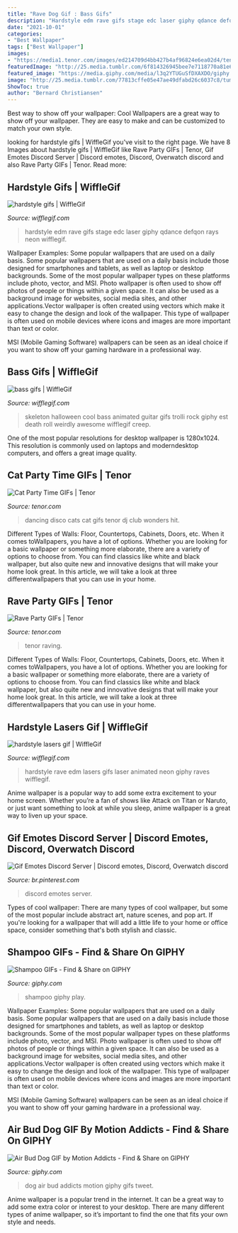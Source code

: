 ```yaml
---
title: "Rave Dog Gif : Bass Gifs"
description: "Hardstyle edm rave gifs stage edc laser giphy qdance defqon rays neon wifflegif"
date: "2021-10-01"
categories:
- "Best Wallpaper"
tags: ["Best Wallpaper"]
images:
- "https://media1.tenor.com/images/ed214709d4bb427b4af96824e6ea02d4/tenor.gif?itemid=14988792"
featuredImage: "http://25.media.tumblr.com/6f814326945bee7e7118770a81e6a42d/tumblr_mgeu6flZhV1rd7d9oo1_1280.gif"
featured_image: "https://media.giphy.com/media/l3q2YTUGuSfDXAXDO/giphy.gif"
image: "http://25.media.tumblr.com/77813cffe05e47ae49dfabd26c6037c8/tumblr_mx58c31s2l1qjuatio1_500.gif"
ShowToc: true
author: "Bernard Christiansen"
---
```



Best way to show off your wallpaper:
Cool Wallpapers are a great way to show off your wallpaper. They are easy to make and can be customized to match your own style.

	

		
looking for hardstyle gifs | WiffleGif you've visit to the right page. We have 8 Images about hardstyle gifs | WiffleGif like Rave Party GIFs | Tenor, Gif Emotes Discord Server | Discord emotes, Discord, Overwatch discord and also Rave Party GIFs | Tenor. Read more:
		
    
## Hardstyle Gifs | WiffleGif

<img loading=lazy src="http://25.media.tumblr.com/6f814326945bee7e7118770a81e6a42d/tumblr_mgeu6flZhV1rd7d9oo1_1280.gif" onerror="this.onerror=null;this.src='https://tse1.mm.bing.net/th?id=OIP.1wT0LyPWw3q9tUIWLrlRTAHaDt&amp;pid=15.1';" alt="hardstyle gifs | WiffleGif">

_Source: wifflegif.com_

>hardstyle edm rave gifs stage edc laser giphy qdance defqon rays neon wifflegif. 

	

Wallpaper Examples: Some popular wallpapers that are used on a daily basis.
Some popular wallpapers that are used on a daily basis include those designed for smartphones and tablets, as well as laptop or desktop backgrounds. Some of the most popular wallpaper types on these platforms include photo, vector, and MSI. 
Photo wallpaper is often used to show off photos of people or things within a given space. It can also be used as a background image for websites, social media sites, and other applications.Vector wallpaper is often created using vectors which make it easy to change the design and look of the wallpaper. This type of wallpaper is often used on mobile devices where icons and images are more important than text or color. 

MSI (Mobile Gaming Software) wallpapers can be seen as an ideal choice if you want to show off your gaming hardware in a professional way.

    
## Bass Gifs | WiffleGif

<img loading=lazy src="http://68.media.tumblr.com/13a3943ef871ae7a55d0b50843c6fe60/tumblr_o577clWumO1urz3l2o1_400.gif" onerror="this.onerror=null;this.src='https://tse2.mm.bing.net/th?id=OIP.roXlPkIwytDz0e014d2dmgHaEo&amp;pid=15.1';" alt="bass gifs | WiffleGif">

_Source: wifflegif.com_

>skeleton halloween cool bass animated guitar gifs trolli rock giphy est death roll weirdly awesome wifflegif creep. 

	

One of the most popular resolutions for desktop wallpaper is 1280x1024. This resolution is commonly used on laptops and moderndesktop computers, and offers a great image quality.

    
## Cat Party Time GIFs | Tenor

<img loading=lazy src="https://media1.tenor.com/images/64ac281d6f05f17058ae2ebf15a81c4e/tenor.gif?itemid=5881622" onerror="this.onerror=null;this.src='https://tse4.mm.bing.net/th?id=OIP.ZKwoHW8F8XBYri6_FagcTgHaEO&amp;pid=15.1';" alt="Cat Party Time GIFs | Tenor">

_Source: tenor.com_

>dancing disco cats cat gifs tenor dj club wonders hit. 

	

Different Types of Walls: Floor, Countertops, Cabinets, Doors, etc.
When it comes toWallpapers, you have a lot of options. Whether you are looking for a basic wallpaper or something more elaborate, there are a variety of options to choose from. You can find classics like white and black wallpaper, but also quite new and innovative designs that will make your home look great. In this article, we will take a look at three differentwallpapers that you can use in your home.

    
## Rave Party GIFs | Tenor

<img loading=lazy src="https://media1.tenor.com/images/ed214709d4bb427b4af96824e6ea02d4/tenor.gif?itemid=14988792" onerror="this.onerror=null;this.src='https://tse2.mm.bing.net/th?id=OIP.7SFHCdS7QntK-Wgk5uoC1AHaE1&amp;pid=15.1';" alt="Rave Party GIFs | Tenor">

_Source: tenor.com_

>tenor raving. 

	

Different Types of Walls: Floor, Countertops, Cabinets, Doors, etc.
When it comes toWallpapers, you have a lot of options. Whether you are looking for a basic wallpaper or something more elaborate, there are a variety of options to choose from. You can find classics like white and black wallpaper, but also quite new and innovative designs that will make your home look great. In this article, we will take a look at three differentwallpapers that you can use in your home.

    
## Hardstyle Lasers Gif | WiffleGif

<img loading=lazy src="http://25.media.tumblr.com/77813cffe05e47ae49dfabd26c6037c8/tumblr_mx58c31s2l1qjuatio1_500.gif" onerror="this.onerror=null;this.src='https://tse4.mm.bing.net/th?id=OIP.p6VYNTatePxBlBTf7XdYRQHaEK&amp;pid=15.1';" alt="hardstyle lasers gif | WiffleGif">

_Source: wifflegif.com_

>hardstyle rave edm lasers gifs laser animated neon giphy raves wifflegif. 

	

Anime wallpaper is a popular way to add some extra excitement to your home screen. Whether you’re a fan of shows like Attack on Titan or Naruto, or just want something to look at while you sleep, anime wallpaper is a great way to liven up your space.

    
## Gif Emotes Discord Server | Discord Emotes, Discord, Overwatch Discord

<img loading=lazy src="https://i.pinimg.com/736x/a0/50/1e/a0501e0c5659dcfde397299e4234e75a.jpg" onerror="this.onerror=null;this.src='https://tse1.mm.bing.net/th?id=OIP.7OxOUGf92VnekTjBcrX9tQHaHa&amp;pid=15.1';" alt="Gif Emotes Discord Server | Discord emotes, Discord, Overwatch discord">

_Source: br.pinterest.com_

>discord emotes server. 

	

Types of cool wallpaper:
There are many types of cool wallpaper, but some of the most popular include abstract art, nature scenes, and pop art. If you're looking for a wallpaper that will add a little life to your home or office space, consider something that's both stylish and classic.

    
## Shampoo GIFs - Find &amp; Share On GIPHY

<img loading=lazy src="https://media.giphy.com/media/l3nWiPKGemnbhZzkk/giphy.gif" onerror="this.onerror=null;this.src='https://tse2.mm.bing.net/th?id=OIP.TNFBIzt_JUJ9DKmjxR0VvwHaFQ&amp;pid=15.1';" alt="Shampoo GIFs - Find &amp; Share on GIPHY">

_Source: giphy.com_

>shampoo giphy play. 

	

Wallpaper Examples: Some popular wallpapers that are used on a daily basis.
Some popular wallpapers that are used on a daily basis include those designed for smartphones and tablets, as well as laptop or desktop backgrounds. Some of the most popular wallpaper types on these platforms include photo, vector, and MSI. 
Photo wallpaper is often used to show off photos of people or things within a given space. It can also be used as a background image for websites, social media sites, and other applications.Vector wallpaper is often created using vectors which make it easy to change the design and look of the wallpaper. This type of wallpaper is often used on mobile devices where icons and images are more important than text or color. 

MSI (Mobile Gaming Software) wallpapers can be seen as an ideal choice if you want to show off your gaming hardware in a professional way.

    
## Air Bud Dog GIF By Motion Addicts - Find &amp; Share On GIPHY

<img loading=lazy src="https://media.giphy.com/media/l3q2YTUGuSfDXAXDO/giphy.gif" onerror="this.onerror=null;this.src='https://tse1.mm.bing.net/th?id=OIP.NFm9vWOywSwVG6QXD1k_6AAAAA&amp;pid=15.1';" alt="Air Bud Dog GIF by Motion Addicts - Find &amp; Share on GIPHY">

_Source: giphy.com_

>dog air bud addicts motion giphy gifs tweet. 

	

Anime wallpaper is a popular trend in the internet. It can be a great way to add some extra color or interest to your desktop. There are many different types of anime wallpaper, so it’s important to find the one that fits your own style and needs.

